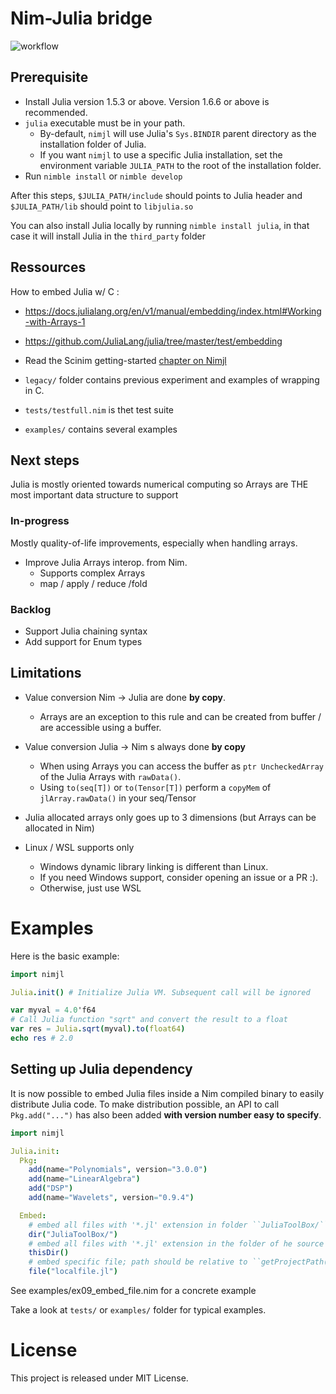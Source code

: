 # Nim-Julia bridge

![workflow](https://github.com/Clonkk/nimjl/actions/workflows/ci.yml/badge.svg)

## Prerequisite

* Install Julia version 1.5.3 or above. Version 1.6.6 or above is recommended.
* ``julia`` executable must be in your path.
  * By-default, ``nimjl`` will use Julia's ``Sys.BINDIR`` parent directory as the installation folder of Julia.
  * If you want ``nimjl`` to use a specific Julia installation, set the environment variable ``JULIA_PATH`` to the root of the installation folder.
* Run ``nimble install`` or ``nimble develop``

After this steps, ``$JULIA_PATH/include`` should points to Julia header and ``$JULIA_PATH/lib`` should point to ``libjulia.so``

You can also install Julia locally by running ``nimble install julia``, in that case it will install Julia in the ``third_party`` folder

## Ressources

How to embed Julia w/ C :

* https://docs.julialang.org/en/v1/manual/embedding/index.html#Working-with-Arrays-1

* https://github.com/JuliaLang/julia/tree/master/test/embedding

* Read the Scinim getting-started [chapter on Nimjl](https://scinim.github.io/getting-started/external_language_integration/julia/basics.html)

* ``legacy/`` folder contains previous experiment and examples of wrapping in C.

* ``tests/testfull.nim`` is thet test suite

* ``examples/`` contains several examples

## Next steps

Julia is mostly oriented towards numerical computing so Arrays are THE most important data structure to support

### In-progress

Mostly quality-of-life improvements, especially when handling arrays.

* Improve Julia Arrays interop. from Nim.
  * Supports complex Arrays
  * map / apply / reduce /fold

### Backlog

* Support Julia chaining syntax
* Add support for Enum types

## Limitations

* Value conversion Nim -> Julia are done **by copy**.
  * Arrays are an exception to this rule and can be created from buffer / are accessible using a buffer.

* Value conversion Julia -> Nim s always done **by copy**
  * When using Arrays you can access the buffer as ``ptr UncheckedArray`` of the Julia Arrays with ``rawData()``.
  * Using ``to(seq[T])`` or ``to(Tensor[T])`` perform a ``copyMem`` of ``jlArray.rawData()`` in your seq/Tensor

* Julia allocated arrays only goes up to 3 dimensions (but Arrays can be allocated in Nim)

* Linux / WSL supports only
  * Windows dynamic library linking is different than Linux.
  * If you need Windows support, consider opening an issue or a PR :).
  * Otherwise, just use WSL

# Examples

Here is the basic example:
```nim
import nimjl

Julia.init() # Initialize Julia VM. Subsequent call will be ignored

var myval = 4.0'f64
# Call Julia function "sqrt" and convert the result to a float
var res = Julia.sqrt(myval).to(float64)
echo res # 2.0

```

## Setting up Julia dependency

It is now possible to embed Julia files inside a Nim compiled binary to easily distribute Julia code. To make distribution possible, an API to call ``Pkg.add("...")`` has also been added **with version number easy to specify**.

```nim
import nimjl

Julia.init:
  Pkg:
    add(name="Polynomials", version="3.0.0")
    add(name="LinearAlgebra")
    add("DSP")
    add(name="Wavelets", version="0.9.4")

  Embed:
    # embed all files with '*.jl' extension in folder ``JuliaToolBox/``
    dir("JuliaToolBox/")
    # embed all files with '*.jl' extension in the folder of he source file (at compilation) i.e. ``getProjectPath()`` 
    thisDir()
    # embed specific file; path should be relative to ``getProjectPath()``
    file("localfile.jl")
```
See examples/ex09_embed_file.nim for a concrete example 

Take a look at ``tests/`` or ``examples/`` folder for typical examples.

# License

This project is released under MIT License.
